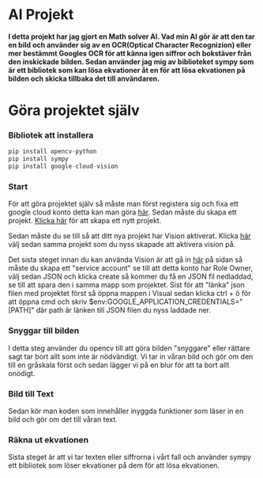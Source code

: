 # AI Projekt

**I detta projekt har jag gjort en Math solver AI. Vad min AI gör är att den tar en bild och använder sig av en OCR(Optical Character Recognizion) eller mer bestämmt Googles OCR för att känna igen siffror och bokstäver från den inskickade bilden. Sedan använder jag mig av biblioteket sympy som är ett bibliotek som kan lösa ekvationer åt en för att lösa ekvationen på bilden och skicka tillbaka det till användaren.**

# Göra projektet själv

### Bibliotek att installera

```python
pip install opencv-python
pip install sympy
pip install google-cloud-vision
```

### Start

För att göra projektet själv så måste man först registera sig och fixa ett google cloud konto detta kan man göra [här](https://cloud.google.com/). Sedan måste du skapa ett projekt. [Klicka här](https://console.cloud.google.com/projectselector2/home/dashboard?_ga=2.259457930.1620008954.1585551559-1932650620.1583783188) för att skapa ett nytt projekt.

Sedan måste du se till så att ditt nya projekt har Vision aktiverat. Klicka [här](https://console.cloud.google.com/flows/enableapi?apiid=vision.googleapis.com&_ga=2.195898028.1620008954.1585551559-1932650620.1583783188) välj sedan samma projekt som du nyss skapade att aktivera vision på.

Det sista steget innan du kan använda Vision är att gå in [här](https://console.cloud.google.com/apis/credentials/serviceaccountkey?_ga=2.263096844.1620008954.1585551559-1932650620.1583783188) på sidan så måste du skapa ett "service account" se till att detta konto har Role Owner, välj sedan JSON och klicka create så kommer du få en JSON fil nedladdad, se till att spara den i samma mapp som projektet. Sist för att "länka" json filen med projektet först så öppna mappen i Visual sedan klicka ctrl + ö för att öppna cmd och skriv $env:GOOGLE_APPLICATION_CREDENTIALS="[PATH]" där path är länken till JSON filen du nyss laddade ner.

### Snyggar till bilden

I detta steg använder du opencv till att göra bilden "snyggare" eller rättare sagt tar bort allt som inte är nödvändigt. Vi tar in våran bild och gör om den till en gråskala först och sedan lägger vi på en blur för att ta bort allt onödigt.

### Bild till Text

Sedan kör man koden som innehåller inyggda funktioner som läser in en bild och gör om det till våran text.

### Räkna ut ekvationen

Sista steget är att vi tar texten eller siffrorna i vårt fall och använder sympy ett bibliotek som löser ekvationer på dem för att lösa ekvationen.



